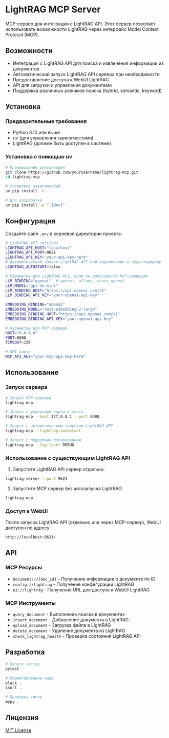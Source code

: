 # LightRAG MCP Server

MCP-сервер для интеграции с LightRAG API. Этот сервер позволяет использовать возможности LightRAG через интерфейс Model Context Protocol (MCP).

## Возможности

- Интеграция с LightRAG API для поиска и извлечения информации из документов
- Автоматический запуск LightRAG API сервера при необходимости
- Предоставление доступа к WebUI LightRAG
- API для загрузки и управления документами
- Поддержка различных режимов поиска (hybrid, semantic, keyword)

## Установка

### Предварительные требования

- Python 3.10 или выше
- uv (для управления зависимостями)
- LightRAG (должен быть доступен в системе)

### Установка с помощью uv

```bash
# Клонирование репозитория
git clone https://github.com/yourusername/lightrag-mcp.git
cd lightrag-mcp

# Установка зависимостей
uv pip install -e .

# Для разработки
uv pip install -e ".[dev]"
```

## Конфигурация

Создайте файл `.env` в корневой директории проекта:

```bash
# LightRAG API settings
LIGHTRAG_API_HOST="localhost"
LIGHTRAG_API_PORT=9621
LIGHTRAG_API_KEY="your-api-key-here"
# Автоматический запуск LightRAG API или подключение к существующему
LIGHTRAG_AUTOSTART=false

# Параметры для LightRAG API, если он запускается MCP-сервером
LLM_BINDING="openai"  # openai, ollama, azure_openai
LLM_MODEL="gpt-4o-mini"
LLM_BINDING_HOST="https://api.openai.com/v1"
LLM_BINDING_API_KEY="your-openai-api-key"

EMBEDDING_BINDING="openai"
EMBEDDING_MODEL="text-embedding-3-large"
EMBEDDING_BINDING_HOST="https://api.openai.com/v1"
EMBEDDING_BINDING_API_KEY="your-openai-api-key"

# Параметры для MCP сервера
HOST="0.0.0.0"
PORT=8000
TIMEOUT=150

# API ключи
MCP_API_KEY="your-mcp-api-key-here"
```

## Использование

### Запуск сервера

```bash
# Запуск MCP сервера
lightrag-mcp

# Запуск с указанием порта и хоста
lightrag-mcp --host 127.0.0.1 --port 8000

# Запуск с автоматическим запуском LightRAG API
lightrag-mcp --lightrag-autostart

# Запуск с подробным логированием
lightrag-mcp --log-level DEBUG
```

### Использование с существующим LightRAG API

1. Запустите LightRAG API сервер отдельно:
```bash
lightrag-server --port 9621
```

2. Запустите MCP сервер без автозапуска LightRAG:
```bash
lightrag-mcp
```

### Доступ к WebUI

После запуска LightRAG API (отдельно или через MCP-сервер), WebUI доступен по адресу:
```
http://localhost:9621/
```

## API

### MCP Ресурсы

- `document://{doc_id}` - Получение информации о документе по ID
- `config://lightrag` - Получение конфигурации LightRAG
- `ui://lightrag` - Получение URL для доступа к WebUI LightRAG

### MCP Инструменты

- `query_document` - Выполнение поиска в документах
- `insert_document` - Добавление документа в LightRAG
- `upload_document` - Загрузка файла в LightRAG
- `delete_document` - Удаление документа из LightRAG
- `check_lightrag_health` - Проверка состояния LightRAG API

## Разработка

```bash
# Запуск тестов
pytest

# Форматирование кода
black .
isort .

# Проверка типов
mypy .
```

## Лицензия

[MIT License](LICENSE)

